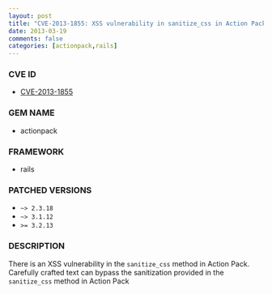```yaml
---
layout: post
title: "CVE-2013-1855: XSS vulnerability in sanitize_css in Action Pack"
date: 2013-03-19
comments: false
categories: [actionpack,rails]
---
```


### CVE ID

* [CVE-2013-1855](http://www.osvdb.org/show/osvdb/91452)

### GEM NAME

* actionpack

### FRAMEWORK

* rails

### PATCHED VERSIONS

* `~> 2.3.18`
* `~> 3.1.12`
* `>= 3.2.13`

### DESCRIPTION

There is an XSS vulnerability in the `sanitize_css` method in Action
Pack. Carefully crafted text can bypass the sanitization provided in
the `sanitize_css` method in Action Pack

